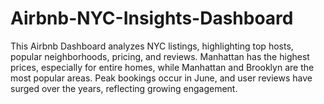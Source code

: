 # Airbnb-NYC-Insights-Dashboard
This Airbnb Dashboard analyzes NYC listings, highlighting top hosts, popular neighborhoods, pricing, and reviews. Manhattan has the highest prices, especially for entire homes, while Manhattan and Brooklyn are the most popular areas. Peak bookings occur in June, and user reviews have surged over the years, reflecting growing engagement.
